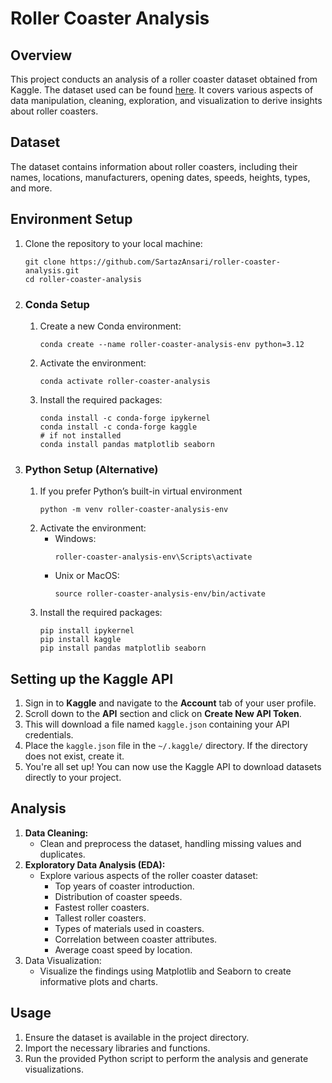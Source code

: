 # Roller Coaster Analysis

## Overview
This project conducts an analysis of a roller coaster dataset obtained from Kaggle. The dataset used can be found [here](https://www.kaggle.com/datasets/sartazansari/e-commerce-sales-dataset). It covers various aspects of data manipulation, cleaning, exploration, and visualization to derive insights about roller coasters.

## Dataset
The dataset contains information about roller coasters, including their names, locations, manufacturers, opening dates, speeds, heights, types, and more.


## Environment Setup

1. Clone the repository to your local machine:
   ```
   git clone https://github.com/SartazAnsari/roller-coaster-analysis.git
   cd roller-coaster-analysis
   ```

2. ### Conda Setup
    1. Create a new Conda environment:
        ```
        conda create --name roller-coaster-analysis-env python=3.12
        ```
    2. Activate the environment:
        ```
        conda activate roller-coaster-analysis
        ```
    3. Install the required packages:
        ```
        conda install -c conda-forge ipykernel
        conda install -c conda-forge kaggle
        # if not installed
        conda install pandas matplotlib seaborn 
        ```
3. ### Python Setup (Alternative)
    1. If you prefer Python’s built-in virtual environment
        ```
        python -m venv roller-coaster-analysis-env
        ```
    2. Activate the environment:
        * Windows:
            ```
            roller-coaster-analysis-env\Scripts\activate
            ```
        * Unix or MacOS:
            ```
            source roller-coaster-analysis-env/bin/activate

            ```
    3. Install the required packages:
        ```
        pip install ipykernel
        pip install kaggle
        pip install pandas matplotlib seaborn
        ```

## Setting up the Kaggle API
1. Sign in to **Kaggle** and navigate to the **Account** tab of your user profile.
2. Scroll down to the **API** section and click on **Create New API Token**. 
3. This will download a file named ```kaggle.json``` containing your API credentials.
4. Place the ```kaggle.json``` file in the ```~/.kaggle/``` directory. If the directory does not exist, create it.
5. You're all set up! You can now use the Kaggle API to download datasets directly to your project.

## Analysis
1. **Data Cleaning:**
    * Clean and preprocess the dataset, handling missing values and duplicates.
2. **Exploratory Data Analysis (EDA):**
    * Explore various aspects of the roller coaster dataset:
        * Top years of coaster introduction.
        * Distribution of coaster speeds.
        * Fastest roller coasters.
        * Tallest roller coasters.
        * Types of materials used in  coasters.
        * Correlation between coaster attributes.
        * Average coast speed by location.
3. Data Visualization:
    * Visualize the findings using Matplotlib and Seaborn to create informative plots and charts.

## Usage
1. Ensure the dataset is available in the project directory.
2. Import the necessary libraries and functions.
3. Run the provided Python script to perform the analysis and generate visualizations.
